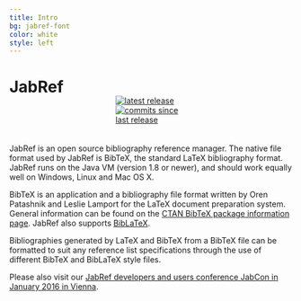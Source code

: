 ```yaml
---
title: Intro
bg: jabref-font
color: white
style: left
---
```


# JabRef
  <div style="top: -20px; position: relative; display: block; margin-left: auto; margin-right: auto; width:25%">
    <a href="https://github.com/JabRef/jabref/releases">
      <img src="https://img.shields.io/github/release/JabRef/jabref.svg" alt="latest release">
    </a>
    <a href="https://github.com/JabRef/jabref/blob/master/CHANGELOG.md#unreleased">
      <img src="https://img.shields.io/github/commits-since/JabRef/jabref/v3.0.svg" alt="commits since last release">
    </a>
  </div>

JabRef is an open source bibliography reference manager.
The native file format used by JabRef is BibTeX, the standard LaTeX bibliography format.
JabRef runs on the Java VM (version 1.8 or newer), and should work equally well on Windows, Linux and Mac OS X.

BibTeX is an application and a bibliography file format written by Oren Patashnik and Leslie Lamport for the LaTeX document preparation system.
General information can be found on the [CTAN BibTeX package information page](https://www.ctan.org/pkg/bibtex).
JabRef also supports [BibLaTeX](https://www.ctan.org/pkg/biblatex).

Bibliographies generated by LaTeX and BibTeX from a BibTeX file can be formatted to suit any reference list specifications through the use of different BibTeX and BibLaTeX style files.

Please also visit our [JabRef developers and users conference JabCon in January 2016 in Vienna](http://jabcon.jabref.org/).
